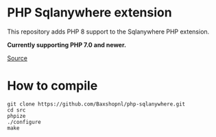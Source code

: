 # PHP Sqlanywhere extension

This repository adds PHP 8 support to the Sqlanywhere PHP extension.

**Currently supporting PHP 7.0 and newer.**

[Source](https://wiki.scn.sap.com/wiki/display/SQLANY/The+SAP+SQL+Anywhere+PHP+Module)

# How to compile

```shell
git clone https://github.com/Baxshopnl/php-sqlanywhere.git
cd src
phpize
./configure
make
```